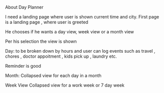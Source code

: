 About Day Planner 

I need a landing page where user is shown current time and city. 
First page is a landing page , where user is greeted 

He chooses if he wants a day view, week view or a month view 

Per his selection the view is shown 

Day: 
to be broken down by hours and user can log events such as travel , chores , doctor appoitment , kids pick up , laundry etc. 

Reminder is good 

Month: 
Collapsed view for each day in a month 

Week View 
Collapsed view for a work week or 7 day week 

